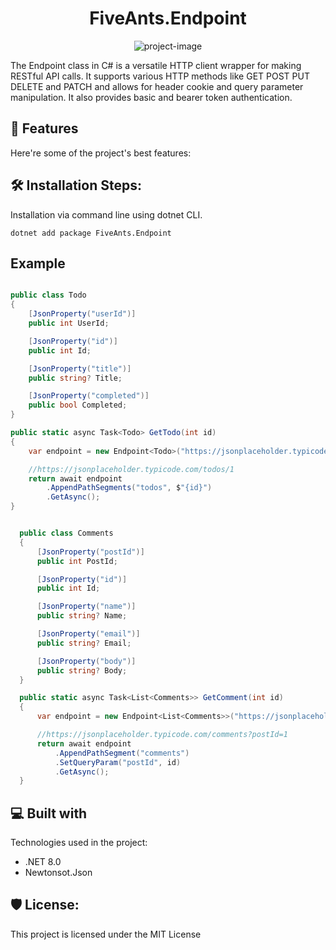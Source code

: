 <h1 align="center" id="title">FiveAnts.Endpoint</h1>

<p align="center"><img src="https://socialify.git.ci/bslie/FiveAnts.Endpoint/image?description=1&amp;descriptionEditable=C%23%20Endpoint%3A%20HTTP%20client%20wrapper%20for%20RESTful%20API%20calls%20with%20authentication%20and%20request%20manipulation.&amp;font=Jost&amp;language=1&amp;name=1&amp;owner=1&amp;theme=Auto" alt="project-image"></p>

<p id="description">The Endpoint class in C# is a versatile HTTP client wrapper for making RESTful API calls. It supports various HTTP methods like GET POST PUT DELETE and PATCH and allows for header cookie and query parameter manipulation. It also provides basic and bearer token authentication.</p>

  
  
<h2>🧐 Features</h2>

Here're some of the project's best features:

<h2>🛠️ Installation Steps:</h2>

<p>Installation via command line using dotnet CLI.</p>

```
dotnet add package FiveAnts.Endpoint
```

<h2>Example</h2>

```C#

public class Todo
{
    [JsonProperty("userId")]
    public int UserId;

    [JsonProperty("id")]
    public int Id;

    [JsonProperty("title")]
    public string? Title;

    [JsonProperty("completed")]
    public bool Completed;
}

public static async Task<Todo> GetTodo(int id)
{
    var endpoint = new Endpoint<Todo>("https://jsonplaceholder.typicode.com");

    //https://jsonplaceholder.typicode.com/todos/1
    return await endpoint
        .AppendPathSegments("todos", $"{id}")
        .GetAsync();
}

```


```C#

  public class Comments
  {
      [JsonProperty("postId")]
      public int PostId;

      [JsonProperty("id")]
      public int Id;

      [JsonProperty("name")]
      public string? Name;

      [JsonProperty("email")]
      public string? Email;

      [JsonProperty("body")]
      public string? Body;
  }

  public static async Task<List<Comments>> GetComment(int id)
  {
      var endpoint = new Endpoint<List<Comments>>("https://jsonplaceholder.typicode.com");

      //https://jsonplaceholder.typicode.com/comments?postId=1
      return await endpoint
          .AppendPathSegment("comments")
          .SetQueryParam("postId", id)
          .GetAsync();
  }

```
  
  
<h2>💻 Built with</h2>

Technologies used in the project:

*   .NET 8.0
*   Newtonsot.Json

<h2>🛡️ License:</h2>

This project is licensed under the MIT License
